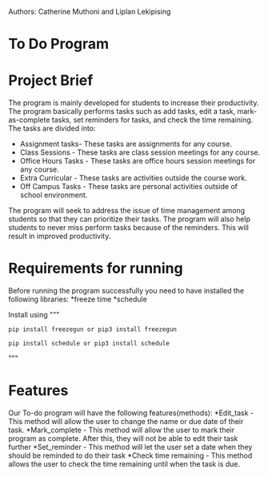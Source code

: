 Authors: Catherine Muthoni and Liplan Lekipising 

# To Do Program

# Project Brief
The program is mainly developed for students to increase their productivity. The program basically performs tasks such as add tasks, edit a task, mark-as-complete tasks, set reminders for tasks, and check the time remaining.
The tasks are divided into:
* Assignment tasks- These tasks are assignments for any course.
* Class Sessions - These tasks are class session meetings for any course.
* Office Hours Tasks - These tasks are office hours session meetings for any course.
* Extra Curricular - These tasks are activities outside the course work.
* Off Campus Tasks - These tasks are personal activities outside of school environment. 


The program will seek to address the issue of time management among students so that they can prioritize their tasks. The program will also help students to never miss perform tasks because of the reminders. This will result in improved productivity. 

# Requirements for running
Before running the program successfully you need to have installed the following libraries:
*freeze time
*schedule

Install using
"""

    pip install freezegun or pip3 install freezegun
    
    pip install schedule or pip3 install schedule
    
"""

# Features
Our To-do program will have the following features(methods):
*Edit_task - This method will allow the user to change the name or due date of their task.
*Mark_complete - This method will allow the user to mark their program as complete. After this, they will not be able to edit their task further
*Set_reminder - This method will let the user set a date when they should be reminded to do their task
*Check time remaining - This method allows the user to check the time remaining until when the task is due.



